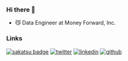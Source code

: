 
### Hi there 👋

- 😼 Data Engineer at Money Forward, Inc.

### Links

[![sakatsu badge](https://img.shields.io/endpoint.svg?url=https://saunadge-gjqqouyuca-an.a.run.app/api/v1/badge/7812&style=flat-square)](https://sauna-ikitai.com/saunners/7812)
[![twitter](https://img.shields.io/badge/Twitter-1DA1F2?style=for-the-badge&logo=twitter&logoColor=white)](https://twitter.com/yshr1200)
[![linkedin](https://img.shields.io/badge/LinkedIn-0077B5?style=for-the-badge&logo=linkedin&logoColor=white)](https://www.linkedin.com/in/y2000/)
[![github](https://img.shields.io/badge/GitHub-100000?style=for-the-badge&logo=github&logoColor=white)](https://github.com/OTA2000)


<!--
**OTA2000/OTA2000** is a ✨ _special_ ✨ repository because its `README.md` (this file) appears on your GitHub profile.

Here are some ideas to get you started:

- 🔭 I’m currently working on ...
- 🌱 I’m currently learning ...
- 👯 I’m looking to collaborate on ...
- 🤔 I’m looking for help with ...
- 💬 Ask me about ...
- 📫 How to reach me: ...
- 😄 Pronouns: ...
- ⚡ Fun fact: ...
-->
